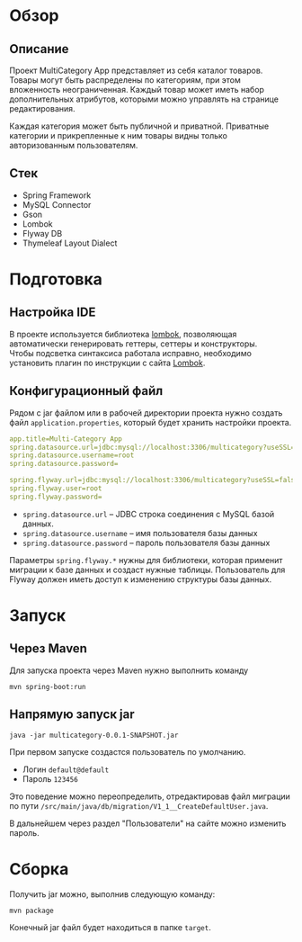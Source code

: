 # Обзор

## Описание

Проект MultiCategory App представляет из себя каталог товаров. Товары могут быть распределены по категориям, при этом 
вложенность неограниченная. Каждый товар может иметь набор дополнительных атрибутов, которыми можно управлять на странице редактирования.

Каждая категория может быть публичной и приватной. Приватные категории и прикрепленные к ним товары видны только 
авторизованным пользователям.

## Стек

- Spring Framework
- MySQL Connector
- Gson 
- Lombok
- Flyway DB
- Thymeleaf Layout Dialect

# Подготовка

## Настройка IDE

В проекте используется библиотека [lombok](https://projectlombok.org/), позволяющая автоматически генерировать геттеры, 
сеттеры и конструкторы.  
Чтобы подсветка синтаксиса работала исправно, необходимо установить плагин по инструкции с сайта [Lombok](https://projectlombok.org/setup/overview).

## Конфигурационный файл

Рядом с jar файлом или в рабочей директории проекта нужно создать файл `application.properties`, который будет хранить 
настройки проекта.

```yaml
app.title=Multi-Category App
spring.datasource.url=jdbc:mysql://localhost:3306/multicategory?useSSL=false&serverTimezone=UTC
spring.datasource.username=root
spring.datasource.password=

spring.flyway.url=jdbc:mysql://localhost:3306/multicategory?useSSL=false&serverTimezone=UTC
spring.flyway.user=root
spring.flyway.password=
```

- `spring.datasource.url` – JDBC строка соединения с MySQL базой данных.
- `spring.datasource.username` – имя пользователя базы данных
- `spring.datasource.password` – пароль пользователя базы данных

Параметры `spring.flyway.*` нужны для библиотеки, которая применит миграции к базе данных и создаст нужные таблицы. 
Пользователь для Flyway должен иметь доступ к изменению структуры базы данных. 

# Запуск

## Через Maven

Для запуска проекта через Maven нужно выполнить команду 
```
mvn spring-boot:run
```

## Напрямую запуск jar

```
java -jar multicategory-0.0.1-SNAPSHOT.jar
``` 

При первом запуске создастся пользователь по умолчанию. 
- Логин `default@default`
- Пароль `123456`

Это поведение можно переопределить, отредактировав файл миграции  по пути `/src/main/java/db/migration/V1_1__CreateDefaultUser.java`.

В дальнейшем через раздел "Пользователи" на сайте можно изменить пароль.

# Сборка

Получить jar можно, выполнив следующую команду:
```
mvn package
```

Конечный jar файл будет находиться в папке `target`.
